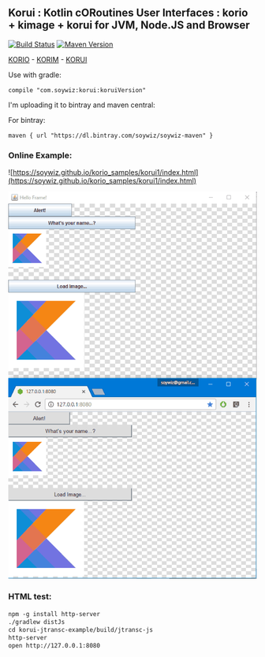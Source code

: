 ## Korui : Kotlin cORoutines User Interfaces : korio + kimage + korui for JVM, Node.JS and Browser

[![Build Status](https://travis-ci.org/soywiz/korui.svg?branch=master)](https://travis-ci.org/soywiz/korui)
[![Maven Version](https://img.shields.io/github/tag/soywiz/korui.svg?style=flat&label=maven)](http://search.maven.org/#search%7Cga%7C1%7Ca%3A%22korui%22)

[KORIO](http://github.com/soywiz/korio) - [KORIM](http://github.com/soywiz/korim) - [KORUI](http://github.com/soywiz/korui)

Use with gradle:

```
compile "com.soywiz:korui:koruiVersion"
```

I'm uploading it to bintray and maven central:

For bintray:
```
maven { url "https://dl.bintray.com/soywiz/soywiz-maven" }
```

### Online Example:

![https://soywiz.github.io/korio_samples/korui1/index.html](https://soywiz.github.io/korio_samples/korui1/index.html)

![](docs/korui.png)


### HTML test:
```
npm -g install http-server
./gradlew distJs
cd korui-jtransc-example/build/jtransc-js
http-server
open http://127.0.0.1:8080
```